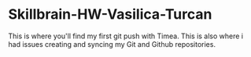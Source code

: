 # Skillbrain-HW-Vasilica-Turcan
This is where you'll  find my first  git push with Timea.
This is also where i had issues creating and syncing my Git and Github repositories.
